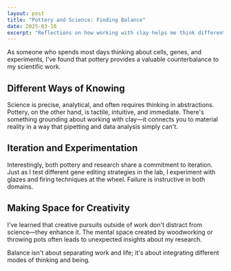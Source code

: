 ```yaml
---
layout: post
title: "Pottery and Science: Finding Balance"
date: 2025-03-10
excerpt: "Reflections on how working with clay helps me think differently about my research."
---
```


As someone who spends most days thinking about cells, genes, and experiments, I've found that pottery provides a valuable counterbalance to my scientific work.

## Different Ways of Knowing

Science is precise, analytical, and often requires thinking in abstractions. Pottery, on the other hand, is tactile, intuitive, and immediate. There's something grounding about working with clay—it connects you to material reality in a way that pipetting and data analysis simply can't.

## Iteration and Experimentation

Interestingly, both pottery and research share a commitment to iteration. Just as I test different gene editing strategies in the lab, I experiment with glazes and firing techniques at the wheel. Failure is instructive in both domains.

## Making Space for Creativity

I've learned that creative pursuits outside of work don't distract from science—they enhance it. The mental space created by woodworking or throwing pots often leads to unexpected insights about my research.

Balance isn't about separating work and life; it's about integrating different modes of thinking and being.
